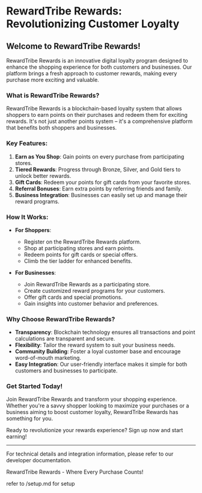 # RewardTribe Rewards: Revolutionizing Customer Loyalty

## Welcome to RewardTribe Rewards!

RewardTribe Rewards is an innovative digital loyalty program designed to enhance the shopping experience for both customers and businesses. Our platform brings a fresh approach to customer rewards, making every purchase more exciting and valuable.

### What is RewardTribe Rewards?

RewardTribe Rewards is a blockchain-based loyalty system that allows shoppers to earn points on their purchases and redeem them for exciting rewards. It's not just another points system – it's a comprehensive platform that benefits both shoppers and businesses.

### Key Features:

1. **Earn as You Shop**: Gain points on every purchase from participating stores.
2. **Tiered Rewards**: Progress through Bronze, Silver, and Gold tiers to unlock better rewards.
3. **Gift Cards**: Redeem your points for gift cards from your favorite stores.
4. **Referral Bonuses**: Earn extra points by referring friends and family.
5. **Business Integration**: Businesses can easily set up and manage their reward programs.

### How It Works:

- **For Shoppers**:
  - Register on the RewardTribe Rewards platform.
  - Shop at participating stores and earn points.
  - Redeem points for gift cards or special offers.
  - Climb the tier ladder for enhanced benefits.

- **For Businesses**:
  - Join RewardTribe Rewards as a participating store.
  - Create customized reward programs for your customers.
  - Offer gift cards and special promotions.
  - Gain insights into customer behavior and preferences.

### Why Choose RewardTribe Rewards?

- **Transparency**: Blockchain technology ensures all transactions and point calculations are transparent and secure.
- **Flexibility**: Tailor the reward system to suit your business needs.
- **Community Building**: Foster a loyal customer base and encourage word-of-mouth marketing.
- **Easy Integration**: Our user-friendly interface makes it simple for both customers and businesses to participate.

### Get Started Today!

Join RewardTribe Rewards and transform your shopping experience. Whether you're a savvy shopper looking to maximize your purchases or a business aiming to boost customer loyalty, RewardTribe Rewards has something for you.

Ready to revolutionize your rewards experience? Sign up now and start earning!

---

For technical details and integration information, please refer to our developer documentation.

RewardTribe Rewards - Where Every Purchase Counts!

refer to /setup.md for setup